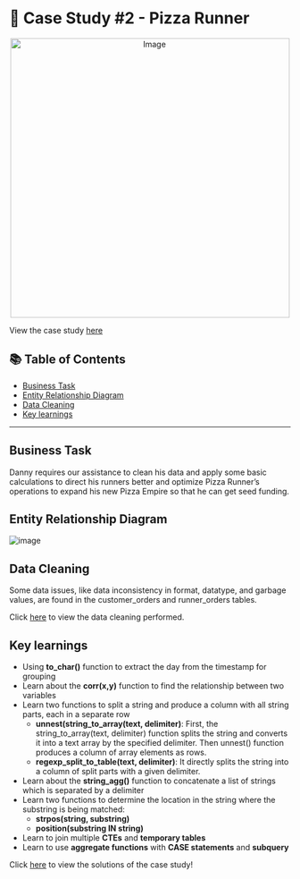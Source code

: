 # 🍕 Case Study #2 - Pizza Runner
<p align="center">
<img src="https://user-images.githubusercontent.com/75075887/216649188-c4c730c3-fab8-4b3a-9034-3b1124739e1e.png" alt="Image" width="500" height="500">

View the case study [here](https://8weeksqlchallenge.com/case-study-2/)

## 📚 Table of Contents
- [Business Task](#business-task)
- [Entity Relationship Diagram](#entity-relationship-diagram)
- [Data Cleaning](#data-cleaning)
- [Key learnings](#key-learnings)
  
***

## Business Task
Danny requires our assistance to clean his data and apply some basic calculations to direct his runners better and optimize Pizza Runner’s operations to expand his new Pizza Empire so that he can get seed funding.

## Entity Relationship Diagram

![image](https://user-images.githubusercontent.com/75075887/216654172-421f7dcb-088a-4120-b136-b0f35925cc8e.png)

## Data Cleaning
Some data issues, like data inconsistency in format, datatype, and garbage values, are found in the customer_orders and runner_orders tables. 

Click [here](https://github.com/Pratham955/8-Week-SQL-Challenge/blob/main/Case%20Study%20%232%20-%20Pizza%20Runner/Data%20Cleaning.md) to view the data cleaning performed.

## Key learnings
- Using **to_char()** function to extract the day from the timestamp for grouping
- Learn about the **corr(x,y)** function to find the relationship between two variables
- Learn two functions to split a string and produce a column with all string parts, each in a separate row
  - **unnest(string_to_array(text, delimiter)**: First, the string_to_array(text, delimiter) function splits the string and converts it into a text array by the             specified delimiter. Then unnest() function produces a column of array elements as rows.
  - **regexp_split_to_table(text, delimiter)**: It directly splits the string into a column of split parts with a given delimiter.
- Learn about the **string_agg()** function to concatenate a list of strings which is separated by a delimiter
- Learn two functions to determine the location in the string where the substring is being matched:
  - **strpos(string, substring)**
  - **position(substring IN string)**
- Learn to join multiple **CTEs** and **temporary tables** 
- Learn to use **aggregate functions** with **CASE statements** and **subquery**
  
 
  
 
Click [here](https://github.com/Pratham955/8-Week-SQL-Challenge/blob/main/Case%20Study%20%232%20-%20Pizza%20Runner/A.%20Pizza%20Metrics.md) to view the solutions of the case study!
